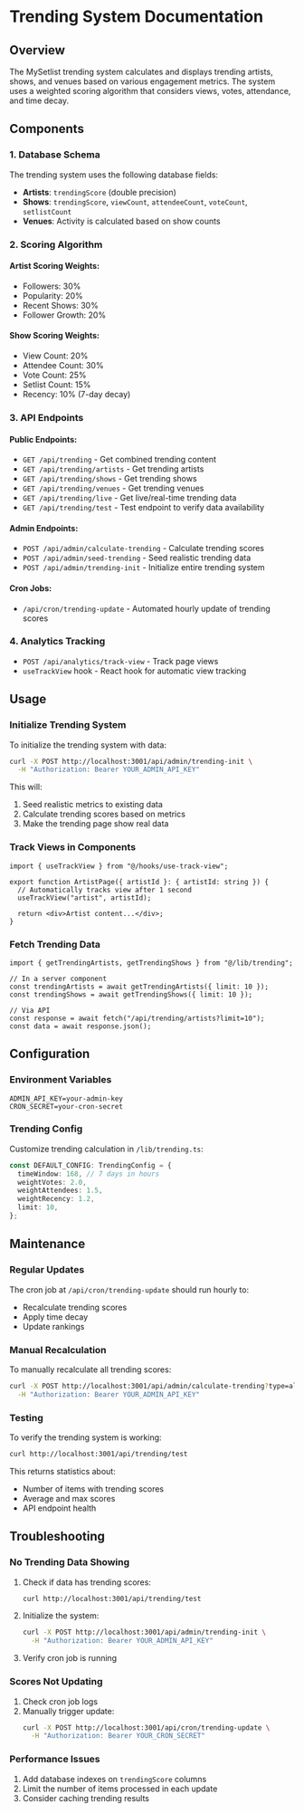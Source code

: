 # Trending System Documentation

## Overview

The MySetlist trending system calculates and displays trending artists, shows, and venues based on various engagement metrics. The system uses a weighted scoring algorithm that considers views, votes, attendance, and time decay.

## Components

### 1. Database Schema

The trending system uses the following database fields:

- **Artists**: `trendingScore` (double precision)
- **Shows**: `trendingScore`, `viewCount`, `attendeeCount`, `voteCount`, `setlistCount`
- **Venues**: Activity is calculated based on show counts

### 2. Scoring Algorithm

#### Artist Scoring Weights:

- Followers: 30%
- Popularity: 20%
- Recent Shows: 30%
- Follower Growth: 20%

#### Show Scoring Weights:

- View Count: 20%
- Attendee Count: 30%
- Vote Count: 25%
- Setlist Count: 15%
- Recency: 10% (7-day decay)

### 3. API Endpoints

#### Public Endpoints:

- `GET /api/trending` - Get combined trending content
- `GET /api/trending/artists` - Get trending artists
- `GET /api/trending/shows` - Get trending shows
- `GET /api/trending/venues` - Get trending venues
- `GET /api/trending/live` - Get live/real-time trending data
- `GET /api/trending/test` - Test endpoint to verify data availability

#### Admin Endpoints:

- `POST /api/admin/calculate-trending` - Calculate trending scores
- `POST /api/admin/seed-trending` - Seed realistic trending data
- `POST /api/admin/trending-init` - Initialize entire trending system

#### Cron Jobs:

- `/api/cron/trending-update` - Automated hourly update of trending scores

### 4. Analytics Tracking

- `POST /api/analytics/track-view` - Track page views
- `useTrackView` hook - React hook for automatic view tracking

## Usage

### Initialize Trending System

To initialize the trending system with data:

```bash
curl -X POST http://localhost:3001/api/admin/trending-init \
  -H "Authorization: Bearer YOUR_ADMIN_API_KEY"
```

This will:

1. Seed realistic metrics to existing data
2. Calculate trending scores based on metrics
3. Make the trending page show real data

### Track Views in Components

```tsx
import { useTrackView } from "@/hooks/use-track-view";

export function ArtistPage({ artistId }: { artistId: string }) {
  // Automatically tracks view after 1 second
  useTrackView("artist", artistId);

  return <div>Artist content...</div>;
}
```

### Fetch Trending Data

```tsx
import { getTrendingArtists, getTrendingShows } from "@/lib/trending";

// In a server component
const trendingArtists = await getTrendingArtists({ limit: 10 });
const trendingShows = await getTrendingShows({ limit: 10 });

// Via API
const response = await fetch("/api/trending/artists?limit=10");
const data = await response.json();
```

## Configuration

### Environment Variables

```env
ADMIN_API_KEY=your-admin-key
CRON_SECRET=your-cron-secret
```

### Trending Config

Customize trending calculation in `/lib/trending.ts`:

```ts
const DEFAULT_CONFIG: TrendingConfig = {
  timeWindow: 168, // 7 days in hours
  weightVotes: 2.0,
  weightAttendees: 1.5,
  weightRecency: 1.2,
  limit: 10,
};
```

## Maintenance

### Regular Updates

The cron job at `/api/cron/trending-update` should run hourly to:

- Recalculate trending scores
- Apply time decay
- Update rankings

### Manual Recalculation

To manually recalculate all trending scores:

```bash
curl -X POST http://localhost:3001/api/admin/calculate-trending?type=all \
  -H "Authorization: Bearer YOUR_ADMIN_API_KEY"
```

### Testing

To verify the trending system is working:

```bash
curl http://localhost:3001/api/trending/test
```

This returns statistics about:

- Number of items with trending scores
- Average and max scores
- API endpoint health

## Troubleshooting

### No Trending Data Showing

1. Check if data has trending scores:

   ```bash
   curl http://localhost:3001/api/trending/test
   ```

2. Initialize the system:

   ```bash
   curl -X POST http://localhost:3001/api/admin/trending-init \
     -H "Authorization: Bearer YOUR_ADMIN_API_KEY"
   ```

3. Verify cron job is running

### Scores Not Updating

1. Check cron job logs
2. Manually trigger update:
   ```bash
   curl -X POST http://localhost:3001/api/cron/trending-update \
     -H "Authorization: Bearer YOUR_CRON_SECRET"
   ```

### Performance Issues

1. Add database indexes on `trendingScore` columns
2. Limit the number of items processed in each update
3. Consider caching trending results
